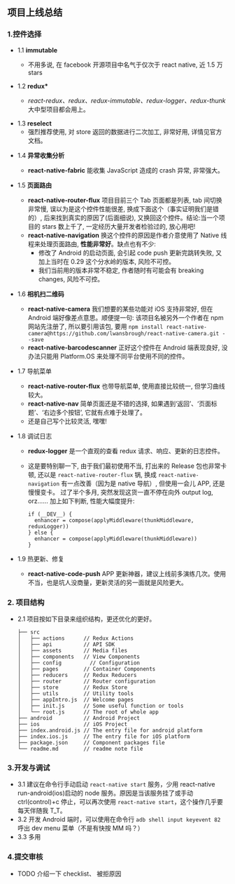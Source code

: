 ## 项目上线总结

### 1.控件选择

* 1.1 **immutable**

  * 不用多说, 在 facebook 开源项目中名气于仅次于 react native, 近 1.5 万 stars

* 1.2 **redux\***
  * _react-redux、redux、redux-immutable、redux-logger、redux-thunk_ 大中型项目都会用上。

- 1.3 **reselect**
  * 强烈推荐使用, 对 store 返回的数据进行二次加工, 非常好用, 详情见官方文档。

* 1.4 **异常收集分析**

  * **react-native-fabric** 能收集 JavaScript 造成的 crash 异常, 非常强大。

* 1.5 **页面路由**

  * **react-native-router-flux** 项目目前三个 Tab 页面都是列表, tab 间切换非常慢, 误以为是这个控件性能很差, 换成下面这个（事实证明我们是错的）, 后来找到真实的原因了(后面细说), 又换回这个控件。结论:当一个项目的 stars 数上千了, 一定经历大量开发者检验过的, 放心用吧!
  * **react-native-navigation** 换这个控件的原因是作者介意使用了 Native 线程来处理页面路由, **性能非常好**。缺点也有不少:
    * 修改了 Android 的启动页面, 会引起 code push 更新完跳转失败, 又加上当时在 0.29 这个分水岭的版本, 风险不可控。
    * 我们当前用的版本非常不稳定, 作者随时有可能会有 breaking changes, 风险不可控。

* 1.6 **相机扫二维码**

  * **react-native-camera** 我们想要的某些功能对 iOS 支持非常好, 但在 Android 端好像差点意思。顺便提一句: 该项目名被另外一个作者在 npm 网站先注册了, 所以要引用该包, 要用 `npm install react-native-camera@https://github.com/lwansbrough/react-native-camera.git --save`
  * **react-native-barcodescanner** 正好这个控件在 Android 端表现良好, 没办法只能用 Platform.OS 来处理不同平台使用不同的控件。

* 1.7 导航菜单
  * **react-native-router-flux** 也带导航菜单, 使用直接比较统一, 但学习曲线较大。
  * **react-native-nav** 简单页面还是不错的选择, 如果遇到‘返回’、‘页面标题’、‘右边多个按钮’, 它就有点难于处理了。
  * 还是自己写个比较灵活, 嘿嘿!

- 1.8 调试日志

  * **redux-logger** 是一个直观的查看 redux 请求、响应、更新的日志控件。
  * 这是要特别聊一下, 由于我们最初使用不当, 打出来的 Release 包也非常卡顿, 还以是 `react-native-router-flux` 锅, 换成 `react-native-navigation` 有一点改善（因为是 native 导航）, 但使用一会儿 APP, 还是慢慢变卡。 过了半个多月, 突然发现这货一直不停在向外 output log, orz...... 加上如下判断, 性能大幅度提升:

    ```
    if (__DEV__) {
      enhancer = compose(applyMiddleware(thunkMiddleware, reduxLogger))
    } else {
      enhancer = compose(applyMiddleware(thunkMiddleware))
    }
    ```

- 1.9 热更新、修复
  * **react-native-code-push** APP 更新神器，建议上线前多演练几次。使用不当，也是坑人没商量，更新灵活的另一面就是风险更大。

### 2. 项目结构

* 2.1 项目按如下目录来组织结构，更还优化的更好。

  ```
  ├── src
  │   ├── actions      // Redux Actions
  │   ├── api          // API SDK
  │   ├── assets       // Media files
  │   ├── components   // View Components
  │   ├── config	     // Configuration
  │   ├── pages        // Container Components
  │   ├── reducers     // Redux Reducers
  │   ├── router       // Router configuration
  │   ├── store        // Redux Store
  │   ├── utils        // Utility tools
  │   ├── appIntro.js  // Welcome pages
  │   ├── init.js      // Some useful function or tools
  │   └── root.js      // The root of whole app
  ├── android          // Android Project
  ├── ios              // iOS Project
  ├── index.android.js // The entry file for android platform
  ├── index.ios.js     // The entry file for iOS platform
  ├── package.json     // Component packages file
  └── readme.md        // readme note file
  ```

### 3.开发与调试

* 3.1 建议在命令行手动启动 `react-native start` 服务，少用 react-native run-android(ios)启动的 node 服务。原因是当该服务挂了或手动 ctrl(control)+c 停止，可以再次使用 `react-native start`，这个操作几乎要每天伴随我 T_T。
* 3.2 开发 Android 端时，可以使用在命令行 `adb shell input keyevent 82` 呼出 dev menu 菜单（不是有快按 MM 吗？）
* 3.3 多用

### 4.提交审核

* TODO 介绍一下 checklist、 被拒原因
